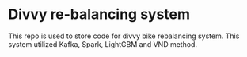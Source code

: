 # Divvy re-balancing system

This repo is used to store code for divvy bike rebalancing system. This system utilized Kafka, Spark, LightGBM and VND method.
